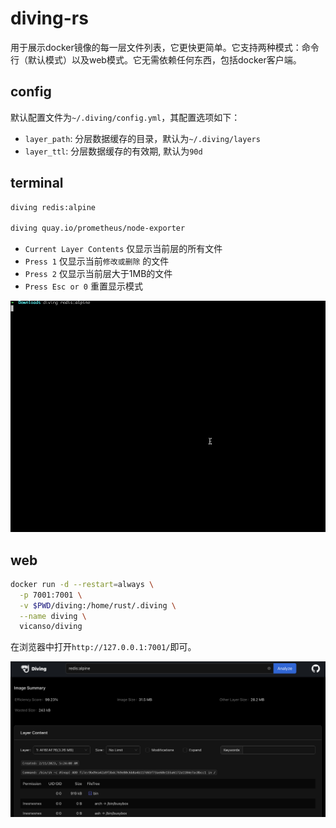 # diving-rs

用于展示docker镜像的每一层文件列表，它更快更简单。它支持两种模式：命令行（默认模式）以及web模式。它无需依赖任何东西，包括docker客户端。

## config

默认配置文件为`~/.diving/config.yml`，其配置选项如下：

- `layer_path`: 分层数据缓存的目录，默认为`~/.diving/layers`
- `layer_ttl`: 分层数据缓存的有效期, 默认为`90d`

## terminal

```bash
diving redis:alpine

diving quay.io/prometheus/node-exporter
```

- `Current Layer Contents` 仅显示当前层的所有文件
- `Press 1` 仅显示当前`修改或删除` 的文件
- `Press 2` 仅显示当前层大于1MB的文件
- `Press Esc or 0` 重置显示模式 

![](./assets/diving-terminal.gif)

## web

```bash
docker run -d --restart=always \
  -p 7001:7001 \
  -v $PWD/diving:/home/rust/.diving \
  --name diving \
  vicanso/diving
```

在浏览器中打开`http://127.0.0.1:7001/`即可。

![](./assets/diving-web.png)